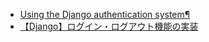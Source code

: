 - [Using the Django authentication system¶
](https://docs.djangoproject.com/en/5.0/topics/auth/default/)
- [【Django】ログイン・ログアウト機能の実装](https://qiita.com/onishi_820/items/c69ebb6a4e34da0f34d4)
